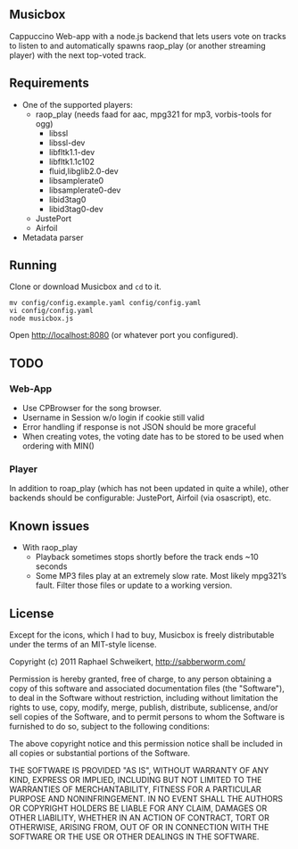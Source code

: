 Musicbox
--------------

Cappuccino Web-app with a node.js backend that lets users vote on tracks to listen to and automatically spawns raop_play (or another streaming player) with the next top-voted track.

## Requirements

- One of the supported players:
	- raop_play (needs faad for aac, mpg321 for mp3, vorbis-tools for ogg)
		- libssl
		- libssl-dev
		- libfltk1.1-dev
		- libfltk1.1c102
		- fluid,libglib2.0-dev
		- libsamplerate0
		- libsamplerate0-dev
		- libid3tag0
		- libid3tag0-dev
	- JustePort
	- Airfoil
- Metadata parser


## Running

Clone or download Musicbox and `cd` to it.

    mv config/config.example.yaml config/config.yaml
    vi config/config.yaml
    node musicbox.js

Open [http://localhost:8080](http://localhost:8080) (or whatever port you configured).

## TODO

### Web-App

- Use CPBrowser for the song browser.
- Username in Session w/o login if cookie still valid
- Error handling if response is not JSON should be more graceful
- When creating votes, the voting date has to be stored to be used when ordering with MIN()

### Player
In addition to roap_play (which has not been updated in quite a while), other backends should be configurable: JustePort, Airfoil (via osascript), etc.

## Known issues

- With raop_play
	- Playback sometimes stops shortly before the track ends ~10 seconds
	- Some MP3 files play at an extremely slow rate. Most likely mpg321’s fault. Filter those files or update to a working version.

## License
Except for the icons, which I had to buy, Musicbox is freely distributable under the terms of an MIT-style license.

Copyright (c) 2011 Raphael Schweikert, http://sabberworm.com/

Permission is hereby granted, free of charge, to any person obtaining
a copy of this software and associated documentation files (the
"Software"), to deal in the Software without restriction, including
without limitation the rights to use, copy, modify, merge, publish,
distribute, sublicense, and/or sell copies of the Software, and to
permit persons to whom the Software is furnished to do so, subject to
the following conditions:

The above copyright notice and this permission notice shall be
included in all copies or substantial portions of the Software.

THE SOFTWARE IS PROVIDED "AS IS", WITHOUT WARRANTY OF ANY KIND,
EXPRESS OR IMPLIED, INCLUDING BUT NOT LIMITED TO THE WARRANTIES OF
MERCHANTABILITY, FITNESS FOR A PARTICULAR PURPOSE AND
NONINFRINGEMENT. IN NO EVENT SHALL THE AUTHORS OR COPYRIGHT HOLDERS BE
LIABLE FOR ANY CLAIM, DAMAGES OR OTHER LIABILITY, WHETHER IN AN ACTION
OF CONTRACT, TORT OR OTHERWISE, ARISING FROM, OUT OF OR IN CONNECTION
WITH THE SOFTWARE OR THE USE OR OTHER DEALINGS IN THE SOFTWARE.
